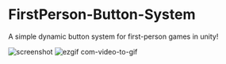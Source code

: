 # FirstPerson-Button-System
 A simple dynamic button system for first-person games in unity!
 
![screenshot](https://user-images.githubusercontent.com/73536483/220467508-2de96c35-f125-4359-8f7a-e5012dfdf1db.png)
![ezgif com-video-to-gif](https://user-images.githubusercontent.com/73536483/221314502-e7672bf1-0a26-4fe5-9807-24279903bba6.gif)
